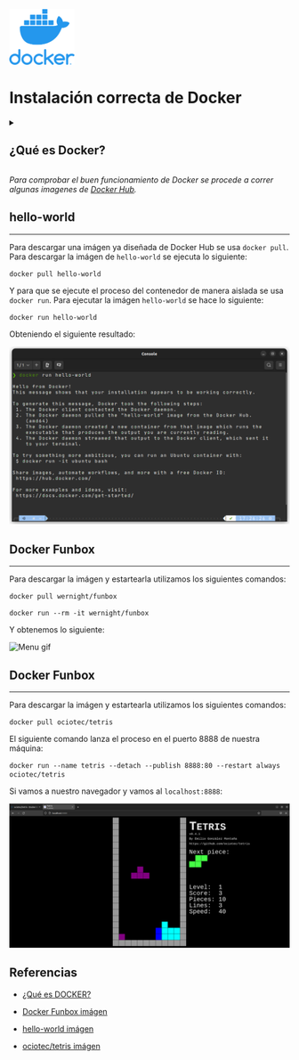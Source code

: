 

<img src="img/dockerLogo.webp" height="100">

# Instalación correcta de Docker



<details close>
 <summary> <h2>¿Qué es Docker? </h2>  </summary> 

Docker es un proyecto de código abierto, que utiliza el kernel de Linux, utilizado principalmente para la automatización del despliegue de aplicaciones. 

</details>

*Para comprobar el buen funcionamiento de Docker se procede a correr algunas imagenes de [Docker Hub](https://hub.docker.com/).*

## **hello-world**

---

Para descargar una imágen ya diseñada de Docker Hub se usa `docker pull`. Para descargar la imágen de `hello-world` se ejecuta lo siguiente: 

```docker
docker pull hello-world
```

Y para que se ejecute el proceso del contenedor de manera aislada se usa `docker run`. Para ejecutar la imágen `hello-world` se hace lo siguiente: 

```docker
docker run hello-world
```

Obteniendo el siguiente resultado: 

![Run hello world](img/runHelloWorld.png)

## **Docker Funbox**

---
Para descargar la imágen y estartearla utilizamos los siguientes comandos:
```docker
docker pull wernight/funbox
```

```docker
docker run --rm -it wernight/funbox
```

Y obtenemos lo siguiente:

![Menu gif](img/menu.gif)

## **Docker Funbox**

---
Para descargar la imágen y estartearla utilizamos los siguientes comandos:

```docker
docker pull ociotec/tetris
```

El siguiente comando lanza el proceso en el puerto 8888 de nuestra máquina: 

```docker
docker run --name tetris --detach --publish 8888:80 --restart always ociotec/tetris
```

Si vamos a nuestro navegador y vamos al `localhost:8888`:

![Resultado tetris](img/resultadotetris.png)

## Referencias

- [¿Qué es DOCKER?](https://www.redhat.com/es/topics/containers/what-is-docker )

- [Docker Funbox imágen](https://hub.docker.com/r/wernight/funbox)

- [hello-world imágen](https://hub.docker.com/_/hello-world)

- [ociotec/tetris imágen](https://hub.docker.com/r/ociotec/tetris)

